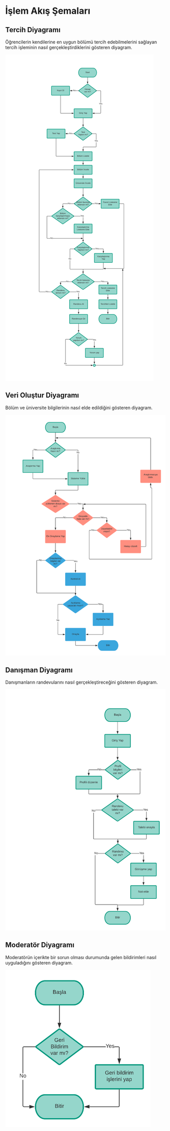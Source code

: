 # İşlem Akış Şemaları

## **Tercih Diyagramı**

Öğrencilerin kendilerine en uygun bölümü tercih edebilmelerini sağlayan tercih işleminin nasıl gerçekleştirdiklerini gösteren diyagram.

![](../.gitbook/assets/choice-diagram-1.png)

## **Veri Oluştur Diyagramı**

Bölüm ve üniversite bilgilerinin nasıl elde edildiğini gösteren diyagram.

![](../.gitbook/assets/data-creation-diagram.png)

## **Danışman Diyagramı**

Danışmanların randevularını nasıl gerçekleştireceğini gösteren diyagram.

![](../.gitbook/assets/consultant-diagram.png)

## **Moderatör Diyagramı**

Moderatörün içerikte bir sorun olması durumunda gelen bildirimleri nasıl uyguladığını gösteren diyagram.

![](../.gitbook/assets/moderator-diagram.PNG)

